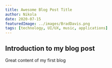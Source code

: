 ```yaml
---
title: Awesome Blog Post Title
author: Nikola
date: 2020-07-15
featuredImage: ../images/BradDavis.png
tags: [technology, UI/UX, music, applications]
---
```


## Introduction to my blog post

Great content of my first blog